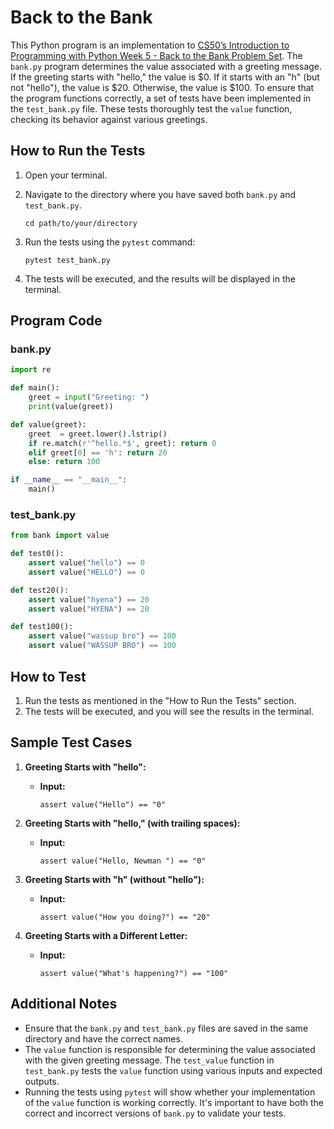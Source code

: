 # Back to the Bank

This Python program is an implementation to [CS50’s Introduction to Programming with Python Week 5 - Back to the Bank Problem Set](https://cs50.harvard.edu/python/2022/psets/5/test_bank/). The `bank.py` program determines the value associated with a greeting message. If the greeting starts with "hello," the value is $0. If it starts with an "h" (but not "hello"), the value is $20. Otherwise, the value is $100. To ensure that the program functions correctly, a set of tests have been implemented in the `test_bank.py` file. These tests thoroughly test the `value` function, checking its behavior against various greetings.

## How to Run the Tests

1. Open your terminal.
2. Navigate to the directory where you have saved both `bank.py` and `test_bank.py`.

   ```
   cd path/to/your/directory
   ```

3. Run the tests using the `pytest` command:

   ```
   pytest test_bank.py
   ```

4. The tests will be executed, and the results will be displayed in the terminal.

## Program Code

### bank.py

```python
import re

def main():
    greet = input("Greeting: ")
    print(value(greet))

def value(greet):
    greet  = greet.lower().lstrip()
    if re.match(r'^hello.*$', greet): return 0
    elif greet[0] == 'h': return 20
    else: return 100

if __name__ == "__main__":
    main()
```

### test_bank.py

```python
from bank import value

def test0():
    assert value("hello") == 0
    assert value("HELLO") == 0

def test20():
    assert value("hyena") == 20
    assert value("HYENA") == 20

def test100():
    assert value("wassup bro") == 100
    assert value("WASSUP BRO") == 100
```

## How to Test

1. Run the tests as mentioned in the "How to Run the Tests" section.
2. The tests will be executed, and you will see the results in the terminal.

## Sample Test Cases

1. **Greeting Starts with "hello":**
   - **Input:**
     ```
     assert value("Hello") == "0"
     ```

2. **Greeting Starts with "hello," (with trailing spaces):**
   - **Input:**
     ```
     assert value("Hello, Newman ") == "0"
     ```

3. **Greeting Starts with "h" (without "hello"):**
   - **Input:**
     ```
     assert value("How you doing?") == "20"
     ```

4. **Greeting Starts with a Different Letter:**
   - **Input:**
     ```
     assert value("What's happening?") == "100"
     ```

## Additional Notes

- Ensure that the `bank.py` and `test_bank.py` files are saved in the same directory and have the correct names.
- The `value` function is responsible for determining the value associated with the given greeting message. The `test_value` function in `test_bank.py` tests the `value` function using various inputs and expected outputs.
- Running the tests using `pytest` will show whether your implementation of the `value` function is working correctly. It's important to have both the correct and incorrect versions of `bank.py` to validate your tests.